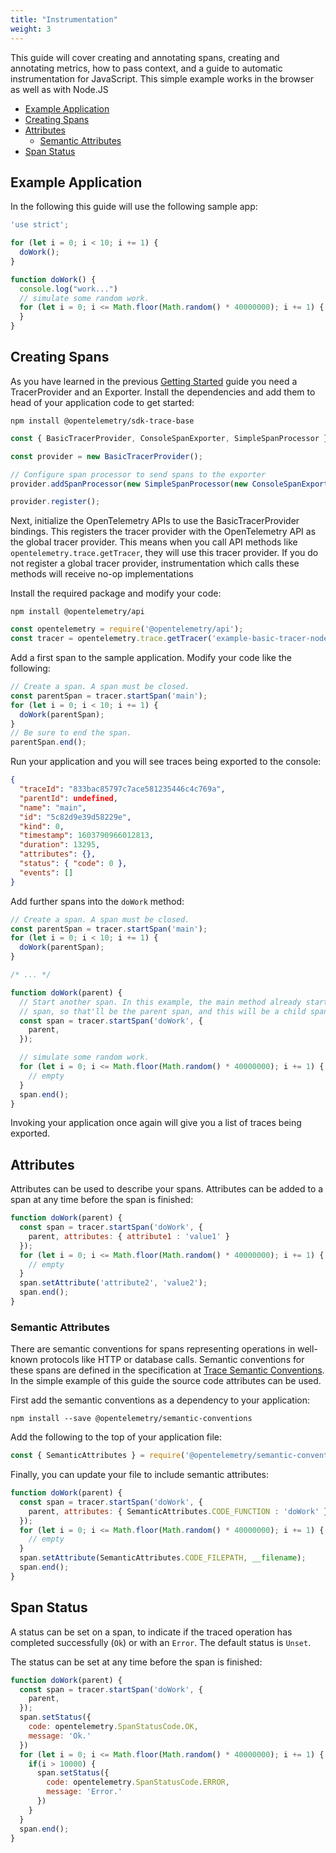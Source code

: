 ```yaml
---
title: "Instrumentation"
weight: 3
---
```


This guide will cover creating and annotating spans, creating and annotating metrics, how to pass context, and a guide to automatic instrumentation for JavaScript. This simple example works in the browser as well as with Node.JS

- [Example Application](#example-application)
- [Creating Spans](#creating-spans)
- [Attributes](#attributes)
  - [Semantic Attributes](#semantic-attributes)
- [Span Status](#span-status)

## Example Application

In the following this guide will use the following sample app:

```javascript
'use strict';

for (let i = 0; i < 10; i += 1) {
  doWork();
}

function doWork() {
  console.log("work...")
  // simulate some random work.
  for (let i = 0; i <= Math.floor(Math.random() * 40000000); i += 1) {
  }
}
```

## Creating Spans

As you have learned in the previous [Getting Started](../getting_started/) guide you need a TracerProvider and an Exporter. Install the dependencies and add them to head of your application code to get started:

```shell
npm install @opentelemetry/sdk-trace-base
```

```javascript
const { BasicTracerProvider, ConsoleSpanExporter, SimpleSpanProcessor } = require('@opentelemetry/sdk-trace-base');

const provider = new BasicTracerProvider();

// Configure span processor to send spans to the exporter
provider.addSpanProcessor(new SimpleSpanProcessor(new ConsoleSpanExporter()));

provider.register();
```

Next, initialize the OpenTelemetry APIs to use the BasicTracerProvider bindings.
This registers the tracer provider with the OpenTelemetry API as the global tracer provider.
This means when you call API methods like `opentelemetry.trace.getTracer`, they will use this tracer provider.
If you do not register a global tracer provider, instrumentation which calls these methods will receive no-op implementations

Install the required package and modify your code:

```shell
npm install @opentelemetry/api
```

```javascript
const opentelemetry = require('@opentelemetry/api');
const tracer = opentelemetry.trace.getTracer('example-basic-tracer-node');
```

Add a first span to the sample application. Modify your code like the following:

```javascript
// Create a span. A span must be closed.
const parentSpan = tracer.startSpan('main');
for (let i = 0; i < 10; i += 1) {
  doWork(parentSpan);
}
// Be sure to end the span.
parentSpan.end();
```

Run your application and you will see traces being exported to the console:

```json
{
  "traceId": "833bac85797c7ace581235446c4c769a",
  "parentId": undefined,
  "name": "main",
  "id": "5c82d9e39d58229e",
  "kind": 0,
  "timestamp": 1603790966012813,
  "duration": 13295,
  "attributes": {},
  "status": { "code": 0 },
  "events": []
}
```

Add further spans into the `doWork` method:

```javascript
// Create a span. A span must be closed.
const parentSpan = tracer.startSpan('main');
for (let i = 0; i < 10; i += 1) {
  doWork(parentSpan);
}

/* ... */

function doWork(parent) {
  // Start another span. In this example, the main method already started a
  // span, so that'll be the parent span, and this will be a child span.
  const span = tracer.startSpan('doWork', {
    parent,
  });

  // simulate some random work.
  for (let i = 0; i <= Math.floor(Math.random() * 40000000); i += 1) {
    // empty
  }
  span.end();
}
```

Invoking your application once again will give you a list of traces being exported.

## Attributes

Attributes can be used to describe your spans. Attributes can be added to a span at any time before the span is finished:

```javascript
function doWork(parent) {
  const span = tracer.startSpan('doWork', {
    parent, attributes: { attribute1 : 'value1' }
  });
  for (let i = 0; i <= Math.floor(Math.random() * 40000000); i += 1) {
    // empty
  }
  span.setAttribute('attribute2', 'value2');
  span.end();
}
```

### Semantic Attributes

There are semantic conventions for spans representing operations in well-known protocols like HTTP or database calls. Semantic conventions for these spans are defined in the specification at [Trace Semantic Conventions](https://github.com/open-telemetry/opentelemetry-specification/tree/main/specification/trace/semantic_conventions). In the simple example of this guide the source code attributes can be used.

First add the semantic conventions as a dependency to your application:

```shell
npm install --save @opentelemetry/semantic-conventions
```

Add the following to the top of your application file:

```javascript
const { SemanticAttributes } = require('@opentelemetry/semantic-conventions');
```

Finally, you can update your file to include semantic attributes:

```javascript
function doWork(parent) {
  const span = tracer.startSpan('doWork', {
    parent, attributes: { SemanticAttributes.CODE_FUNCTION : 'doWork' }
  });
  for (let i = 0; i <= Math.floor(Math.random() * 40000000); i += 1) {
    // empty
  }
  span.setAttribute(SemanticAttributes.CODE_FILEPATH, __filename);
  span.end();
}
```

## Span Status

A status can be set on a span, to indicate if the traced operation has completed successfully (`Ok`) or with an `Error`. The default status is `Unset`.

The status can be set at any time before the span is finished:

```javascript
function doWork(parent) {
  const span = tracer.startSpan('doWork', {
    parent,
  });
  span.setStatus({
    code: opentelemetry.SpanStatusCode.OK,
    message: 'Ok.'
  })
  for (let i = 0; i <= Math.floor(Math.random() * 40000000); i += 1) {
    if(i > 10000) {
      span.setStatus({
        code: opentelemetry.SpanStatusCode.ERROR,
        message: 'Error.'
      })
    }
  }
  span.end();
}
```
